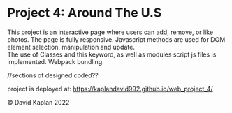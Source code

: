 # Project 4: Around The U.S

This project is an interactive page where users can add, remove, or like photos.
The page is fully responsive.
Javascript methods are used for DOM element selection, manipulation and update.  
The use of Classes and this keyword, as well as modules script js files is implemented.
Webpack bundling.

//sections of designed coded??

project is deployed at: https://kaplandavid992.github.io/web_project_4/  

© David Kaplan 2022